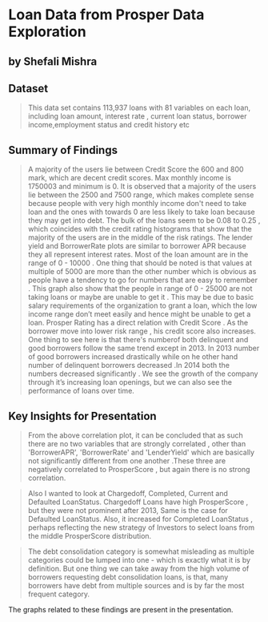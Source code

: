 # Loan Data from Prosper Data Exploration
## by Shefali Mishra

## Dataset

> This data set contains 113,937 loans with 81 variables on each loan, including loan amount, interest rate , current loan status, borrower income,employment status and credit history etc


## Summary of Findings

> A majority of the users lie between Credit Score the 600 and 800 mark, which are decent credit scores.
> Max monthly income is 1750003 and minimum is 0. It is observed that a majority of the users lie between the 2500 and 7500 range, which makes complete sense because people with very high monthly income don't need to take loan and the ones with towards 0 are less likely to take loan because they may get into debt.
> The bulk of the loans seem to be 0.08 to 0.25 , which coincides with the credit rating histograms that show that the majority of the users are in the middle of the risk ratings. The lender yield and BorrowerRate plots are similar to borrower APR because they all represent interest rates. 
>Most of the loan amount are in the range of 0 - 10000 . One thing that should be noted is that values at multiple of 5000 are more than the other number which is obvious as people have a tendency to go for numbers that are easy to remember .
> This graph also show that the people in range of 0 - 25000 are not taking loans or maybe are unable to get it . This may be due to basic salary requirements of the organization to grant a loan, which the low income range don’t meet easily and hence might be unable to get a loan.
> Prosper Rating has a direct relation with Credit Score . As the borrower move into lower risk range , his credit score also increases.
> One thing to see here is that there's numberof both delinquent and good borrowers follow the same trend except in 2013. In 2013 number of good borrowers increased drastically while on he other hand number of delinquent borrowers decreased .In 2014 both the numbers decreased significantly . 
> We see the growth of the company through it’s increasing loan openings, but we can also see the performance of loans over time.

## Key Insights for Presentation

> From the above correlation plot, it can be concluded that as such there are no two variables that are strongly correlated , other than 'BorrowerAPR', 'BorrowerRate' and 'LenderYield' which are basically not significantly different from one another .These three are negatively correlated to ProsperScore , but again there is no strong correlation.

> Also I wanted to look at Chargedoff, Completed, Current and Defaulted LoanStatus. Chargedoff Loans have high ProsperScore , but they were not prominent after 2013, Same is the case for Defaulted LoanStatus. Also, it increased for Completed LoanStatus , perhaps reflecting the new strategy of Investors to select loans from the middle ProsperScore distribution.

> The debt consolidation category is somewhat misleading as multiple categories could be lumped into one - which is exactly what it is by definition. But one thing we can take away from the high volume of borrowers requesting debt consolidation loans, is that, many borrowers have debt from multiple sources and is by far the most frequent category.


The graphs related to these findings are present in the presentation.